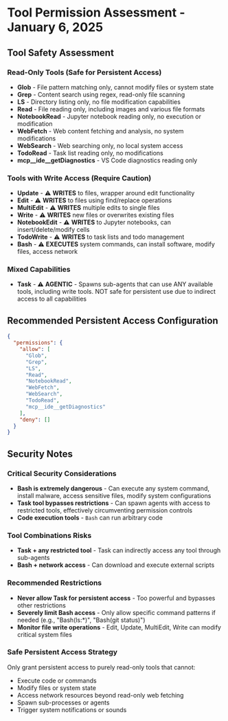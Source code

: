 # Tool Permission Assessment - January 6, 2025

## Tool Safety Assessment

### Read-Only Tools (Safe for Persistent Access)
- **Glob** - File pattern matching only, cannot modify files or system state
- **Grep** - Content search using regex, read-only file scanning
- **LS** - Directory listing only, no file modification capabilities
- **Read** - File reading only, including images and various file formats
- **NotebookRead** - Jupyter notebook reading only, no execution or modification
- **WebFetch** - Web content fetching and analysis, no system modifications
- **WebSearch** - Web searching only, no local system access
- **TodoRead** - Task list reading only, no modifications
- **mcp__ide__getDiagnostics** - VS Code diagnostics reading only

### Tools with Write Access (Require Caution)
- **Update** - ⚠️ **WRITES** to files, wrapper around edit functionality
- **Edit** - ⚠️ **WRITES** to files using find/replace operations
- **MultiEdit** - ⚠️ **WRITES** multiple edits to single files
- **Write** - ⚠️ **WRITES** new files or overwrites existing files
- **NotebookEdit** - ⚠️ **WRITES** to Jupyter notebooks, can insert/delete/modify cells
- **TodoWrite** - ⚠️ **WRITES** to task lists and todo management
- **Bash** - ⚠️ **EXECUTES** system commands, can install software, modify files, access network

### Mixed Capabilities
- **Task** - ⚠️ **AGENTIC** - Spawns sub-agents that can use ANY available tools, including write tools. NOT safe for persistent use due to indirect access to all capabilities

## Recommended Persistent Access Configuration

```json
{
  "permissions": {
    "allow": [
      "Glob",
      "Grep", 
      "LS",
      "Read",
      "NotebookRead",
      "WebFetch",
      "WebSearch",
      "TodoRead",
      "mcp__ide__getDiagnostics"
    ],
    "deny": []
  }
}
```

## Security Notes

### Critical Security Considerations
- **Bash is extremely dangerous** - Can execute any system command, install malware, access sensitive files, modify system configurations
- **Task tool bypasses restrictions** - Can spawn agents with access to restricted tools, effectively circumventing permission controls
- **Code execution tools** - `Bash` can run arbitrary code

### Tool Combinations Risks
- **Task + any restricted tool** - Task can indirectly access any tool through sub-agents
- **Bash + network access** - Can download and execute external scripts

### Recommended Restrictions
- **Never allow Task for persistent access** - Too powerful and bypasses other restrictions
- **Severely limit Bash access** - Only allow specific command patterns if needed (e.g., "Bash(ls:*)", "Bash(git status)")
- **Monitor file write operations** - Edit, Update, MultiEdit, Write can modify critical system files

### Safe Persistent Access Strategy
Only grant persistent access to purely read-only tools that cannot:
- Execute code or commands
- Modify files or system state  
- Access network resources beyond read-only web fetching
- Spawn sub-processes or agents
- Trigger system notifications or sounds